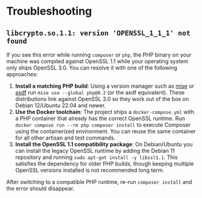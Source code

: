 # Troubleshooting

## `libcrypto.so.1.1: version 'OPENSSL_1_1_1' not found`

If you see this error while running `composer` or `php`, the PHP binary on your
machine was compiled against OpenSSL 1.1 while your operating system only ships
OpenSSL 3.0. You can resolve it with one of the following approaches:

1. **Install a matching PHP build**: Using a version manager such as
   [mise](https://github.com/jdx/mise) or [asdf](https://asdf-vm.com/) run
   `mise use --global php@8.2` (or the asdf equivalent). These distributions
   link against OpenSSL 3.0 so they work out of the box on Debian 12/Ubuntu 22.04
   and newer.
2. **Use the Docker toolchain**: The project ships a `docker-compose.yml` with a
   PHP container that already has the correct OpenSSL runtime. Run
   `docker compose run --rm php composer install` to execute Composer using the
   containerized environment. You can reuse the same container for all other
   artisan and test commands.
3. **Install the OpenSSL 1.1 compatibility package**: On Debian/Ubuntu you can
   install the legacy OpenSSL runtime by adding the Debian 11 repository and
   running `sudo apt-get install -y libssl1.1`. This satisfies the dependency
   for older PHP builds, though keeping multiple OpenSSL versions installed is
   not recommended long term.

After switching to a compatible PHP runtime, re-run `composer install` and the
error should disappear.
